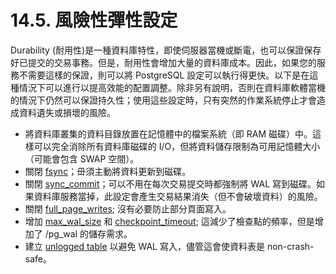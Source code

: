 # 14.5. 風險性彈性設定

Durability (耐用性)是一種資料庫特性，即使伺服器當機或斷電，也可以保證保存好已提交的交易事務。但是，耐用性會增加大量的資料庫成本。因此，如果您的服務不需要這樣的保證，則可以將 PostgreSQL 設定可以執行得更快。以下是在這種情況下可以進行以提高效能的配置調整。除非另有說明，否則在資料庫軟體當機的情況下仍然可以保證持久性；使用這些設定時，只有突然的作業系統停止才會造成資料遺失或損壞的風險。

* 將資料庫叢集的資料目錄放置在記憶體中的檔案系統（即 RAM 磁碟）中。這樣可以完全消除所有資料庫磁碟的 I/O，但將資料儲存限制為可用記憶體大小（可能會包含 SWAP 空間）。
* 關閉 [fsync](../../server-administration/server-configuration/write-ahead-log.md#fsync-boolean)；毌須主動將資料更新到磁碟。
* 關閉 [sync\_commit](../../server-administration/server-configuration/write-ahead-log.md#synchronous\_commit-enum)；可以不用在每次交易提交時都強制將 WAL 寫到磁碟。如果資料庫服務當掉，此設定會產生交易結果消失（但不會破壞資料）的風險。
* 關閉 [full\_page\_writes](../../server-administration/server-configuration/write-ahead-log.md#full\_page\_writes-boolean); 沒有必要防止部分頁面寫入。
* 增加 [max\_wal\_size](../../server-administration/server-configuration/write-ahead-log.md#max\_wal\_size-integer) 和 [checkpoint\_timeout](../../server-administration/server-configuration/write-ahead-log.md#checkpoint\_timeout-integer); 這減少了檢查點的頻率，但是增加了 /pg\_wal 的儲存需求。
* 建立 [unlogged table](../../reference/sql-commands/create-table.md) 以避免 WAL 寫入，儘管這會使資料表是 non-crash-safe。
